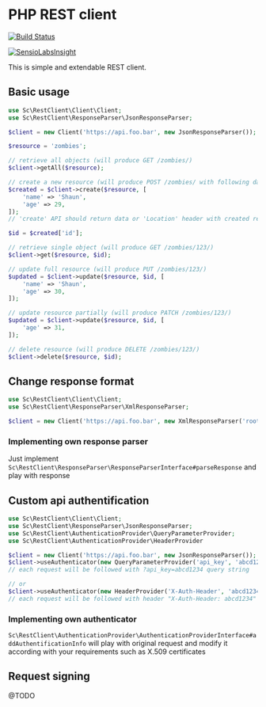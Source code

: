# PHP REST client
[![Build Status](https://travis-ci.org/sc0rp10/rest-client.svg?branch=master)](https://travis-ci.org/sc0rp10/rest-client)

[![SensioLabsInsight](https://insight.sensiolabs.com/projects/bbfbf2a6-d8b8-49fe-9c03-5dc3e4eb1f29/big.png?1)](https://insight.sensiolabs.com/projects/bbfbf2a6-d8b8-49fe-9c03-5dc3e4eb1f29)

This is simple and extendable REST client.

## Basic usage

```php
use Sc\RestClient\Client\Client;
use Sc\RestClient\ResponseParser\JsonResponseParser;

$client = new Client('https://api.foo.bar', new JsonResponseParser());

$resource = 'zombies';

// retrieve all objects (will produce GET /zombies/)
$client->getAll($resource);

// create a new resource (will produce POST /zombies/ with following data)
$created = $client->create($resource, [
    'name' => 'Shaun',
    'age' => 29,
]);
// 'create' API should return data or 'Location' header with created resource URI

$id = $created['id'];

// retrieve single object (will produce GET /zombies/123/)
$client->get($resource, $id);

// update full resource (will produce PUT /zombies/123/)
$updated = $client->update($resource, $id, [
	'name' => 'Shaun',
	'age' => 30,
]);

// update resource partially (will produce PATCH /zombies/123/)
$updated = $client->update($resource, $id, [
	'age' => 31,
]);

// delete resource (will produce DELETE /zombies/123/)
$client->delete($resource, $id);

```
## Change response format
```php
use Sc\RestClient\Client\Client;
use Sc\RestClient\ResponseParser\XmlResponseParser;

$client = new Client('https://api.foo.bar', new XmlResponseParser('root_tag_name'));
```
### Implementing own response parser
Just implement `Sc\RestClient\ResponseParser\ResponseParserInterface#parseResponse` and play with response

## Custom api authentification
```php
use Sc\RestClient\Client\Client;
use Sc\RestClient\ResponseParser\JsonResponseParser;
use Sc\RestClient\AuthenticationProvider\QueryParameterProvider;
use Sc\RestClient\AuthenticationProvider\HeaderProvider

$client = new Client('https://api.foo.bar', new JsonResponseParser());
$client->useAuthenticator(new QueryParameterProvider('api_key', 'abcd1234'));
// each request will be followed with ?api_key=abcd1234 query string

// or
$client->useAuthenticator(new HeaderProvider('X-Auth-Header', 'abcd1234'));
// each request will be followed with header "X-Auth-Header: abcd1234"
```
### Implementing own authenticator
`Sc\RestClient\AuthenticationProvider\AuthenticationProviderInterface#addAuthentificationInfo` will play with original request and modify it according with your requirements such as X.509 certificates

## Request signing
@TODO
